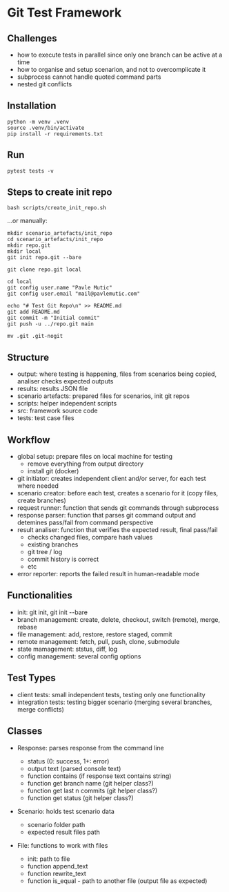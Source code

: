 # Git Test Framework

## Challenges 
- how to execute tests in parallel since only one branch can be active at a time
- how to organise and setup scenarion, and not to overcomplicate it
- subprocess cannot handle quoted command parts
- nested git conflicts

## Installation

```shell
python -m venv .venv
source .venv/bin/activate
pip install -r requirements.txt
```

## Run
```shell
pytest tests -v
```

## Steps to create init repo
```shell
bash scripts/create_init_repo.sh
```

...or manually:
```shell
mkdir scenario_artefacts/init_repo
cd scenario_artefacts/init_repo
mkdir repo.git
mkdir local
git init repo.git --bare

git clone repo.git local

cd local
git config user.name "Pavle Mutic"
git config user.email "mail@pavlemutic.com"

echo "# Test Git Repo\n" >> README.md
git add README.md
git commit -m "Initial commit"
git push -u ../repo.git main

mv .git .git-nogit
```

## Structure
- output: where testing is happening, files from scenarios being copied, analiser checks expected outputs
- results: results JSON file
- scenario artefacts: prepared files for scenarios, init git repos
- scripts: helper independent scripts
- src: framework source code
- tests: test case files

## Workflow
- global setup: prepare files on local machine for testing
    - remove everything from output directory
    - install git (docker)
- git initiator: creates independent client and/or server, for each test where needed
- scenario creator: before each test, creates a scenario for it (copy files, create branches)
- request runner: function that sends git commands through subprocess
- response parser: function that parses git command output and detemines pass/fail from command perspective
- result analiser: function that verifies the expected result, final pass/fail
    - checks changed files, compare hash values
    - existing branches
    - git tree / log
    - commit history is correct
    - etc
- error reporter: reports the failed result in human-readable mode

## Functionalities
- init: git init, git init --bare
- branch management: create, delete, checkout, switch (remote), merge, rebase
- file management: add, restore, restore staged, commit
- remote management: fetch, pull, push, clone, submodule
- state mamagement: ststus, diff, log
- config management: several config options

## Test Types
- client tests: small independent tests, testing only one functionality
- integration tests: testing bigger scenario (merging several branches, merge conflicts)

## Classes
- Response: parses response from the command line
    - status (0: success, 1+: error)
    - output text (parsed console text)
    - function contains (if response text contains string)
    - function get branch name (git helper class?)
    - function get last n commits (git helper class?)
    - function get status (git helper class?)

- Scenario: holds test scenario data
    - scenario folder path
    - expected result files path

- File: functions to work with files
    - init: path to file
    - function append_text
    - function rewrite_text
    - function is_equal - path to another file (output file as expected)
